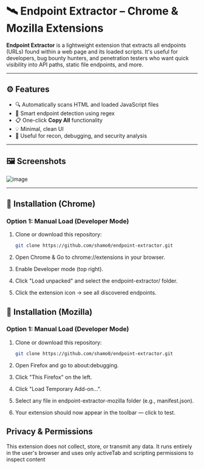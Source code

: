# 🛰️ Endpoint Extractor – Chrome & Mozilla Extensions

**Endpoint Extractor** is a lightweight extension that extracts all endpoints (URLs) found within a web page and its loaded scripts. It's useful for developers, bug bounty hunters, and penetration testers who want quick visibility into API paths, static file endpoints, and more.

---

## ⚙️ Features

- 🔍 Automatically scans HTML and loaded JavaScript files
- 🧠 Smart endpoint detection using regex
- 📋 One-click **Copy All** functionality
- 💡 Minimal, clean UI
- 🧪 Useful for recon, debugging, and security analysis

---

## 🖼️ Screenshots

![image](https://github.com/user-attachments/assets/8665f91d-0ef5-4173-919b-83292b5bf64b)


---

## 🚀 Installation (Chrome)

### Option 1: Manual Load (Developer Mode)

1. Clone or download this repository:
   ```bash
   git clone https://github.com/shamo0/endpoint-extractor.git
   ```

2. Open Chrome & Go to chrome://extensions in your browser.

3. Enable Developer mode (top right).

4. Click "Load unpacked" and select the endpoint-extractor/ folder.

5. Click the extension icon → see all discovered endpoints.

## 🚀 Installation (Mozilla)

### Option 1: Manual Load (Developer Mode)

1. Clone or download this repository:
   ```bash
   git clone https://github.com/shamo0/endpoint-extractor.git
   ```

2. Open Firefox and go to about:debugging.

3. Click "This Firefox" on the left.

4. Click "Load Temporary Add-on…".

5. Select any file in endpoint-extractor-mozilla folder (e.g., manifest.json).

6. Your extension should now appear in the toolbar — click to test.

   
## Privacy & Permissions
This extension does not collect, store, or transmit any data. It runs entirely in the user's browser and uses only activeTab and scripting permissions to inspect content
